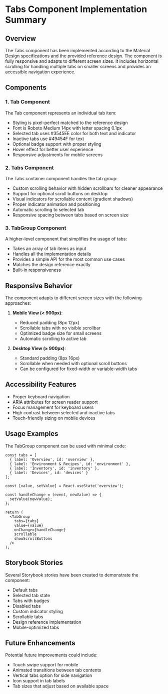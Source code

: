 # Tabs Component Implementation Summary

## Overview

The Tabs component has been implemented according to the Material Design specifications and the provided reference design. The component is fully responsive and adapts to different screen sizes. It includes horizontal scrolling for handling multiple tabs on smaller screens and provides an accessible navigation experience.

## Components

### 1. Tab Component

The Tab component represents an individual tab item:

- Styling is pixel-perfect matched to the reference design
- Font is Roboto Medium 14px with letter spacing 0.1px
- Selected tab uses #3545EE color for both text and indicator
- Inactive tabs use #49454F for text
- Optional badge support with proper styling
- Hover effect for better user experience
- Responsive adjustments for mobile screens

### 2. Tabs Component

The Tabs container component handles the tab group:

- Custom scrolling behavior with hidden scrollbars for cleaner appearance
- Support for optional scroll buttons on desktop
- Visual indicators for scrollable content (gradient shadows)
- Proper indicator animation and positioning
- Automatic scrolling to selected tab
- Responsive spacing between tabs based on screen size

### 3. TabGroup Component

A higher-level component that simplifies the usage of tabs:

- Takes an array of tab items as input
- Handles all the implementation details
- Provides a simple API for the most common use cases
- Matches the design reference exactly
- Built-in responsiveness

## Responsive Behavior

The component adapts to different screen sizes with the following approaches:

1. **Mobile View (< 900px)**:
   - Reduced padding (8px 12px)
   - Scrollable tabs with no visible scrollbar
   - Optimized badge size for small screens
   - Automatic scrolling to active tab

2. **Desktop View (≥ 900px)**:
   - Standard padding (8px 16px)
   - Scrollable when needed with optional scroll buttons
   - Can be configured for fixed-width or variable-width tabs

## Accessibility Features

- Proper keyboard navigation
- ARIA attributes for screen reader support
- Focus management for keyboard users
- High contrast between selected and inactive tabs
- Touch-friendly sizing on mobile devices

## Usage Examples

The TabGroup component can be used with minimal code:

```tsx
const tabs = [
  { label: 'Overview', id: 'overview' },
  { label: 'Environment & Recipes', id: 'environment' },
  { label: 'Inventory', id: 'inventory' },
  { label: 'Devices', id: 'devices' }
];

const [value, setValue] = React.useState('overview');

const handleChange = (event, newValue) => {
  setValue(newValue);
};

return (
  <TabGroup 
    tabs={tabs}
    value={value}
    onChange={handleChange}
    scrollable
    showScrollButtons
  />
);
```

## Storybook Stories

Several Storybook stories have been created to demonstrate the component:
- Default tabs
- Selected tab state
- Tabs with badges
- Disabled tabs
- Custom indicator styling
- Scrollable tabs
- Design reference implementation
- Mobile-optimized tabs

## Future Enhancements

Potential future improvements could include:
- Touch swipe support for mobile
- Animated transitions between tab contents
- Vertical tabs option for side navigation
- Icon support in tab labels
- Tab sizes that adjust based on available space